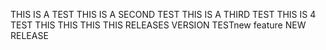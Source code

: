 THIS IS A TEST
THIS IS A SECOND TEST
THIS IS A THIRD TEST
THIS IS 4 TEST
THIS 
THIS
THIS
THIS RELEASES VERSION
TESTnew feature
NEW RELEASE